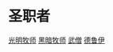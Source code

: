 # 圣职者

[光明牧师](./1.光明牧师/1.背景：光明牧师)
[黑暗牧师](./2.黑暗牧师/1.背景：黑暗牧师)
[武僧](./3.武僧/1.背景：武僧)
[德鲁伊](./4.德鲁伊/1.背景：德鲁伊)